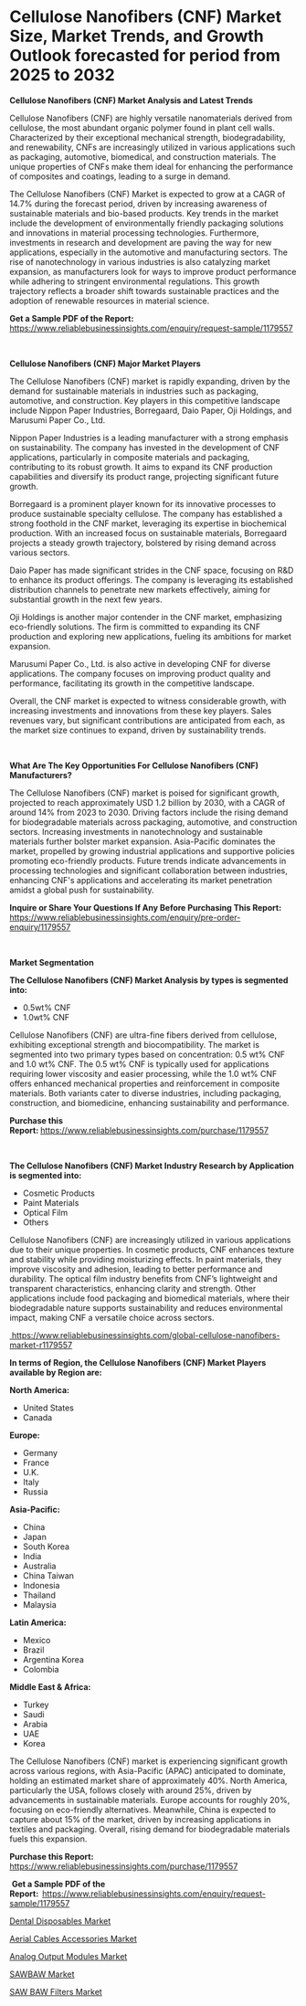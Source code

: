 <p><h1>Cellulose Nanofibers (CNF) Market Size, Market Trends, and Growth Outlook forecasted for period from 2025 to 2032</h1></p><p><strong>Cellulose Nanofibers (CNF) Market Analysis and Latest Trends</strong></p>
<p><p>Cellulose Nanofibers (CNF) are highly versatile nanomaterials derived from cellulose, the most abundant organic polymer found in plant cell walls. Characterized by their exceptional mechanical strength, biodegradability, and renewability, CNFs are increasingly utilized in various applications such as packaging, automotive, biomedical, and construction materials. The unique properties of CNFs make them ideal for enhancing the performance of composites and coatings, leading to a surge in demand.</p><p>The Cellulose Nanofibers (CNF) Market is expected to grow at a CAGR of 14.7% during the forecast period, driven by increasing awareness of sustainable materials and bio-based products. Key trends in the market include the development of environmentally friendly packaging solutions and innovations in material processing technologies. Furthermore, investments in research and development are paving the way for new applications, especially in the automotive and manufacturing sectors. The rise of nanotechnology in various industries is also catalyzing market expansion, as manufacturers look for ways to improve product performance while adhering to stringent environmental regulations. This growth trajectory reflects a broader shift towards sustainable practices and the adoption of renewable resources in material science.</p></p>
<p><strong>Get a Sample PDF of the Report:&nbsp;</strong> <a href="https://www.reliablebusinessinsights.com/enquiry/request-sample/1179557?utm_campaign=2220&utm_medium=2&utm_source=Github&utm_content=ia&utm_term=02022025&utm_id=cellulose-nanofibers-cnf">https://www.reliablebusinessinsights.com/enquiry/request-sample/1179557</a></p>
<p>&nbsp;</p>
<p><strong>Cellulose Nanofibers (CNF) Major Market Players</strong></p>
<p><p>The Cellulose Nanofibers (CNF) market is rapidly expanding, driven by the demand for sustainable materials in industries such as packaging, automotive, and construction. Key players in this competitive landscape include Nippon Paper Industries, Borregaard, Daio Paper, Oji Holdings, and Marusumi Paper Co., Ltd.</p><p>Nippon Paper Industries is a leading manufacturer with a strong emphasis on sustainability. The company has invested in the development of CNF applications, particularly in composite materials and packaging, contributing to its robust growth. It aims to expand its CNF production capabilities and diversify its product range, projecting significant future growth.</p><p>Borregaard is a prominent player known for its innovative processes to produce sustainable specialty cellulose. The company has established a strong foothold in the CNF market, leveraging its expertise in biochemical production. With an increased focus on sustainable materials, Borregaard projects a steady growth trajectory, bolstered by rising demand across various sectors.</p><p>Daio Paper has made significant strides in the CNF space, focusing on R&D to enhance its product offerings. The company is leveraging its established distribution channels to penetrate new markets effectively, aiming for substantial growth in the next few years.</p><p>Oji Holdings is another major contender in the CNF market, emphasizing eco-friendly solutions. The firm is committed to expanding its CNF production and exploring new applications, fueling its ambitions for market expansion.</p><p>Marusumi Paper Co., Ltd. is also active in developing CNF for diverse applications. The company focuses on improving product quality and performance, facilitating its growth in the competitive landscape.</p><p>Overall, the CNF market is expected to witness considerable growth, with increasing investments and innovations from these key players. Sales revenues vary, but significant contributions are anticipated from each, as the market size continues to expand, driven by sustainability trends.</p></p>
<p>&nbsp;</p>
<p><strong>What Are The Key Opportunities For Cellulose Nanofibers (CNF) Manufacturers?</strong></p>
<p><p>The Cellulose Nanofibers (CNF) market is poised for significant growth, projected to reach approximately USD 1.2 billion by 2030, with a CAGR of around 14% from 2023 to 2030. Driving factors include the rising demand for biodegradable materials across packaging, automotive, and construction sectors. Increasing investments in nanotechnology and sustainable materials further bolster market expansion. Asia-Pacific dominates the market, propelled by growing industrial applications and supportive policies promoting eco-friendly products. Future trends indicate advancements in processing technologies and significant collaboration between industries, enhancing CNF's applications and accelerating its market penetration amidst a global push for sustainability.</p></p>
<p><strong>Inquire or Share Your Questions If Any Before Purchasing This Report:</strong> <a href="https://www.reliablebusinessinsights.com/enquiry/pre-order-enquiry/1179557?utm_campaign=2220&utm_medium=2&utm_source=Github&utm_content=ia&utm_term=02022025&utm_id=cellulose-nanofibers-cnf">https://www.reliablebusinessinsights.com/enquiry/pre-order-enquiry/1179557</a></p>
<p>&nbsp;</p>
<p><strong>Market Segmentation</strong></p>
<p><strong>The Cellulose Nanofibers (CNF) Market Analysis by types is segmented into:</strong></p>
<p><ul><li>0.5wt% CNF</li><li>1.0wt% CNF</li></ul></p>
<p><p>Cellulose Nanofibers (CNF) are ultra-fine fibers derived from cellulose, exhibiting exceptional strength and biocompatibility. The market is segmented into two primary types based on concentration: 0.5 wt% CNF and 1.0 wt% CNF. The 0.5 wt% CNF is typically used for applications requiring lower viscosity and easier processing, while the 1.0 wt% CNF offers enhanced mechanical properties and reinforcement in composite materials. Both variants cater to diverse industries, including packaging, construction, and biomedicine, enhancing sustainability and performance.</p></p>
<p><strong>Purchase this Report:&nbsp;</strong><a href="https://www.reliablebusinessinsights.com/purchase/1179557?utm_campaign=2220&utm_medium=2&utm_source=Github&utm_content=ia&utm_term=02022025&utm_id=cellulose-nanofibers-cnf">https://www.reliablebusinessinsights.com/purchase/1179557</a></p>
<p>&nbsp;</p>
<p><strong>The Cellulose Nanofibers (CNF) Market Industry Research by Application is segmented into:</strong></p>
<p><ul><li>Cosmetic Products</li><li>Paint Materials</li><li>Optical Film</li><li>Others</li></ul></p>
<p><p>Cellulose Nanofibers (CNF) are increasingly utilized in various applications due to their unique properties. In cosmetic products, CNF enhances texture and stability while providing moisturizing effects. In paint materials, they improve viscosity and adhesion, leading to better performance and durability. The optical film industry benefits from CNF’s lightweight and transparent characteristics, enhancing clarity and strength. Other applications include food packaging and biomedical materials, where their biodegradable nature supports sustainability and reduces environmental impact, making CNF a versatile choice across sectors.</p></p>
<p><a href="https://www.reliablebusinessinsights.com/global-cellulose-nanofibers-market-r1179557?utm_campaign=2220&utm_medium=2&utm_source=Github&utm_content=ia&utm_term=02022025&utm_id=cellulose-nanofibers-cnf">&nbsp;https://www.reliablebusinessinsights.com/global-cellulose-nanofibers-market-r1179557</a></p>
<p><strong>In terms of Region, the Cellulose Nanofibers (CNF) Market Players available by Region are:</strong></p>
<p>
    <p> <strong> North America: </strong>
        <ul>
            <li>United States</li>
            <li>Canada</li>
        </ul>
        </p> 
    <p> <strong> Europe: </strong>
        <ul>
            <li>Germany</li>
            <li>France</li>
            <li>U.K.</li>
            <li>Italy</li>
            <li>Russia</li>
        </ul>
        </p> 
    <p> <strong> Asia-Pacific: </strong>
        <ul>
            <li>China</li>
            <li>Japan</li>
            <li>South Korea</li>
            <li>India</li>
            <li>Australia</li>
            <li>China Taiwan</li>
            <li>Indonesia</li>
            <li>Thailand</li>
            <li>Malaysia</li>
        </ul>
        </p> 
    <p> <strong> Latin America: </strong>
        <ul>
            <li>Mexico</li>
            <li>Brazil</li>
            <li>Argentina Korea</li>
            <li>Colombia</li>
        </ul>
        </p> 
    <p> <strong> Middle East & Africa: </strong>
        <ul>
            <li>Turkey</li>
            <li>Saudi</li>
            <li>Arabia</li>
            <li>UAE</li>
            <li>Korea</li>
        </ul>
    </p>
    </p>
<p><p>The Cellulose Nanofibers (CNF) market is experiencing significant growth across various regions, with Asia-Pacific (APAC) anticipated to dominate, holding an estimated market share of approximately 40%. North America, particularly the USA, follows closely with around 25%, driven by advancements in sustainable materials. Europe accounts for roughly 20%, focusing on eco-friendly alternatives. Meanwhile, China is expected to capture about 15% of the market, driven by increasing applications in textiles and packaging. Overall, rising demand for biodegradable materials fuels this expansion.</p></p>
<p><strong>Purchase this Report: </strong><a href="https://www.reliablebusinessinsights.com/purchase/1179557?utm_campaign=2220&utm_medium=2&utm_source=Github&utm_content=ia&utm_term=02022025&utm_id=cellulose-nanofibers-cnf">https://www.reliablebusinessinsights.com/purchase/1179557</a></p>
<p>&nbsp;<strong>Get a Sample PDF of the Report:&nbsp;&nbsp;</strong><a href="https://www.reliablebusinessinsights.com/enquiry/request-sample/1179557?utm_campaign=2220&utm_medium=2&utm_source=Github&utm_content=ia&utm_term=02022025&utm_id=cellulose-nanofibers-cnf">https://www.reliablebusinessinsights.com/enquiry/request-sample/1179557</a></p>
<p><strong></strong></p>
<p><p><a href="https://www.linkedin.com/pulse/understanding-dental-disposables-market-key-insights-projected-mnbwe?utm_campaign=2220&utm_medium=2&utm_source=Github&utm_content=ia&utm_term=02022025&utm_id=cellulose-nanofibers-cnf">Dental Disposables Market</a></p><p><a href="https://www.linkedin.com/pulse/competitive-landscape-aerial-cables-accessories-impressive-gozxe?utm_campaign=2220&utm_medium=2&utm_source=Github&utm_content=ia&utm_term=02022025&utm_id=cellulose-nanofibers-cnf">Aerial Cables Accessories Market</a></p><p><a href="https://www.linkedin.com/pulse/analog-output-modules-market-share-analysis-97-cagr-growth-bvcme?utm_campaign=2220&utm_medium=2&utm_source=Github&utm_content=ia&utm_term=02022025&utm_id=cellulose-nanofibers-cnf">Analog Output Modules Market</a></p><p><a href="https://www.linkedin.com/pulse/comprehensive-overview-sawbaw-market-2025-2032-company-profiles-0mmye?utm_campaign=2220&utm_medium=2&utm_source=Github&utm_content=ia&utm_term=02022025&utm_id=cellulose-nanofibers-cnf">SAWBAW Market</a></p><p><a href="https://www.linkedin.com/pulse/detailed-examination-saw-baw-filters-market-macro-overview-jv5ke?utm_campaign=2220&utm_medium=2&utm_source=Github&utm_content=ia&utm_term=02022025&utm_id=cellulose-nanofibers-cnf">SAW BAW Filters Market</a></p></p>